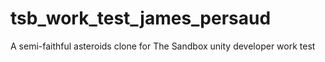 # tsb_work_test_james_persaud
A semi-faithful asteroids clone for The Sandbox unity developer work test
